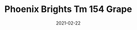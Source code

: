 ---
tags: 
  - "To Market"
  - "Rubber Flooring"
  - "Phoenix"
title: "Phoenix Brights Tm 154 Grape"
designer: "To Market"
image_primary: "img/atmosphere-brights-tm154grape.jpg"
href: "https://www.tomkt.com/atmosphere-phoenix-swatches"
description: "SIZE%3A%209%u201Dx36%u201D%20/%20GAUGE%3A%A04.0mm%20vinyl%20+%201.0mm%20AcoustX%20Backing%20%3D%205.0mm%20.5mm%20%2820%20mil%29%A0"
category: "rubber-flooring-phoenix"
subtitle: ""
manufacturer: "ToMarket"
slug: "/manufacturers/tomarket/rubber-flooring-phoenix/to-market-phoenix-brights-tm-154-grape"
date: "2021-02-22"
---